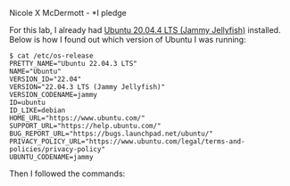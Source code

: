 Nicole X McDermott - *I pledge 

For this lab, I already had [Ubuntu 20.04.4 LTS (Jammy Jellyfish)](https://releases.ubuntu.com/22.04.4/ubuntu-22.04.4-desktop-amd64.iso) installed. Below is how I found out which version of Ubuntu I was running:

```
$ cat /etc/os-release
PRETTY_NAME="Ubuntu 22.04.3 LTS"
NAME="Ubuntu"
VERSION_ID="22.04"
VERSION="22.04.3 LTS (Jammy Jellyfish)"
VERSION_CODENAME=jammy
ID=ubuntu
ID_LIKE=debian
HOME_URL="https://www.ubuntu.com/"
SUPPORT_URL="https://help.ubuntu.com/"
BUG_REPORT_URL="https://bugs.launchpad.net/ubuntu/"
PRIVACY_POLICY_URL="https://www.ubuntu.com/legal/terms-and-policies/privacy-policy"
UBUNTU_CODENAME=jammy
```

Then I followed the commands:

